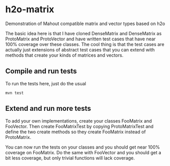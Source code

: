 h2o-matrix
==========

Demonstration of Mahout compatible matrix and vector types based on h2o

The basic idea here is that I have cloned DenseMatrix and DenseMatrix as ProtoMatrix and ProtoVector and
have written test cases that have near 100% coverage over these classes.  The cool thing is that the
test cases are actually just extensions of abstract test cases that you can extend with methods that
create your kinds of matrices and vectors.

## Compile and run tests

To run the tests here, just do the usual

    mvn test

## Extend and run more tests

To add your own implementations, create your classes FooMatrix and FooVector.  Then create FooMatrixTest by copying ProtoMatrixTest and define the two create methods so they create FooMatrix instead of ProtoMatrix.

You can now run the tests on your classes and you should get near 100% coverage on FooMatrix.  Do the same with FooVector and you should get a bit less coverage, but only trivial functions will lack coverage.

